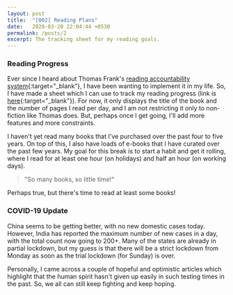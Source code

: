 ```yaml
---
layout: post
title:  "[002] Reading Plans"
date:   2020-03-20 22:04:44 +0530
permalink: /posts/2
excerpt: The tracking sheet for my reading goals.
---
```


### Reading Progress

Ever since I heard about Thomas Frank's [reading accountability system](https://collegeinfogeek.com/25pages/){:target="_blank"}, I have been wanting to implement it in my life. So, I have made a sheet which I can use to track my reading progress (link is [here](https://docs.google.com/spreadsheets/d/e/2PACX-1vTNBPS_v6iWKphkLI2sJ5VP91DHs0HaHp_3x7BBs1xobIIhNkgkYJmjdgdcr4PlF0x1BMgKnOXHc6l2/pubhtml?gid=1307999830&single=true){:target="_blank"}). For now, it only displays the title of the book and the number of pages I read per day, and I am not restricting it only to non-fiction like Thomas does. But, perhaps once I get going, I'll add more features and more constraints.

I haven't yet read many books that I've purchased over the past four to five years. On top of this, I also have loads of e-books that I have curated over the past few years. My goal for this break is to start a habit and get it rolling, where I read for at least one hour (on holidays) and half an hour (on working days).

> "So many books, so little time!"

Perhaps true, but there's time to read at least some books!

### COVID-19 Update

China seems to be getting better, with no new domestic cases today. However, India has reported the maximum number of new cases in a day, with the total count now going to 200+. Many of the states are already in partial lockdown, but my guess is that there will be a strict lockdown from Monday as soon as the trial lockdown (for Sunday) is over.

Personally, I came across a couple of hopeful and optimistic articles which highlight that the human spirit hasn't given up easily in such testing times in the past. So, we all can still keep fighting and keep hoping.
